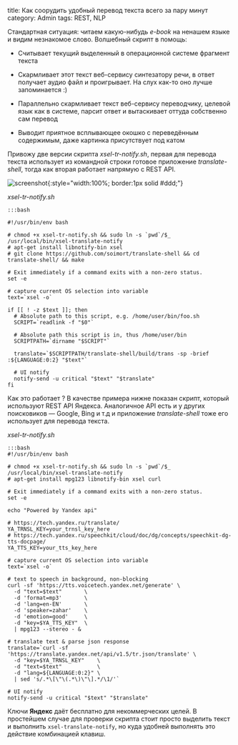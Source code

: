 title: Как соорудить удобный перевод текста всего за пару минут
category: Admin
tags: REST, NLP

Стандартная ситуация: читаем какую-нибудь *e-book* на ненашем языке и видим незнакомое слово. Волшебный скрипт в помощь:

- Считывает текущий выделенный в операционной системе фрагмент текста

- Скармливает этот текст веб-сервису синтезатору речи, в ответ получает аудио файл и проигрывает. На слух как-то оно лучше запоминается :)

- Параллельно скармливает текст веб-сервису переводчику, целевой язык как в системе, парсит ответ и вытаскивает оттуда собственно сам перевод

- Выводит приятное всплывающее окошко с переведённым содержимым, даже картинка присутствует под катом

Привожу две версии скрипта *xsel-tr-notify.sh*, первая для перевода текста использует из командной строки готовое приложение *translate-shell*, тогда как вторая работает напрямую c REST API.

![screenshot]({attach}translate-ubuntu.gif){:style="width:100%; border:1px solid #ddd;"}

*xsel-tr-notify.sh*

    :::bash

    #!/usr/bin/env bash

    # chmod +x xsel-tr-notify.sh && sudo ln -s `pwd`/$_ /usr/local/bin/xsel-translate-notify
    # apt-get install libnotify-bin xsel
    # git clone https://github.com/soimort/translate-shell && cd translate-shell/ && make

    # Exit immediately if a command exits with a non-zero status.
    set -e

    # capture current OS selection into variable
    text=`xsel -o`

    if [[ ! -z $text ]]; then
      # Absolute path to this script, e.g. /home/user/bin/foo.sh
      SCRIPT=`readlink -f "$0"`

      # Absolute path this script is in, thus /home/user/bin
      SCRIPTPATH=`dirname "$SCRIPT"`

      translate=`$SCRIPTPATH/translate-shell/build/trans -sp -brief :${LANGUAGE:0:2} "$text"`

      # UI notify
      notify-send -u critical "$text" "$translate"
    fi

Как это работает ? В качестве примера нижне показан скрипт, который используют REST API Яндекса. Аналогичное API есть и у других поисковиков — Google, Bing и т.д и приложение *translate-shell* тоже его использует для перевода текста.

*xsel-tr-notify.sh*

    :::bash
    #!/usr/bin/env bash

    # chmod +x xsel-tr-notify.sh && sudo ln -s `pwd`/$_ /usr/local/bin/xsel-translate-notify
    # apt-get install mpg123 libnotify-bin xsel curl

    # Exit immediately if a command exits with a non-zero status.
    set -e

    echo "Powered by Yandex api"

    # https://tech.yandex.ru/translate/
    YA_TRNSL_KEY=your_trnsl_key_here
    # https://tech.yandex.ru/speechkit/cloud/doc/dg/concepts/speechkit-dg-tts-docpage/
    YA_TTS_KEY=your_tts_key_here

    # capture current OS selection into variable
    text=`xsel -o`

    # text to speech in background, non-blocking
    curl -sf 'https://tts.voicetech.yandex.net/generate' \
      -d "text=$text"       \
      -d 'format=mp3'       \
      -d 'lang=en-EN'       \
      -d 'speaker=zahar'    \
      -d 'emotion=good'     \
      -d "key=$YA_TTS_KEY"  \
      | mpg123 --stereo - &

    # translate text & parse json response
    translate=`curl -sf 'https://translate.yandex.net/api/v1.5/tr.json/translate' \
      -d "key=$YA_TRNSL_KEY"    \
      -d "text=$text"           \
      -d "lang=${LANGUAGE:0:2}" \
      | sed 's/.*\[\"\(.*\)\"\].*/\1/'`

    # UI notify
    notify-send -u critical "$text" "$translate"

Ключи **Яндекс** даёт бесплатно для некоммерческих целей. В простейшем случае для проверки скрипта стоит просто выделить текст и выполнить ```xsel-translate-notify```, но куда удобней выполнять это действие комбинацией клавиш.
